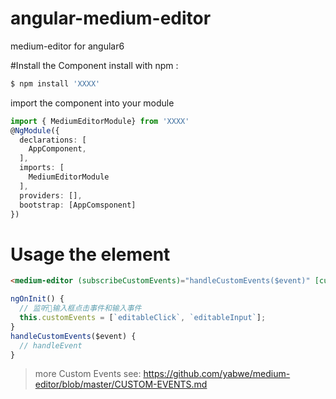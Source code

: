 # angular-medium-editor
medium-editor for angular6


#Install the Component
install with npm :
```sh
$ npm install 'XXXX'
```

import the component into your module
```ts
import { MediumEditorModule} from 'XXXX'
@NgModule({
  declarations: [
    AppComponent,
  ],
  imports: [
    MediumEditorModule
  ],
  providers: [],
  bootstrap: [AppComsponent]
})
```


# Usage the element
```html
<medium-editor (subscribeCustomEvents)="handleCustomEvents($event)" [customEvents]="customEvents" [bodyStyle]="{'width':'500px'}"></medium-editor>
```
```ts
ngOnInit() {
  // 监听输入框点击事件和输入事件
  this.customEvents = [`editableClick`, `editableInput`];
}
handleCustomEvents($event) {
  // handleEvent
}
```
>more Custom Events see: https://github.com/yabwe/medium-editor/blob/master/CUSTOM-EVENTS.md
